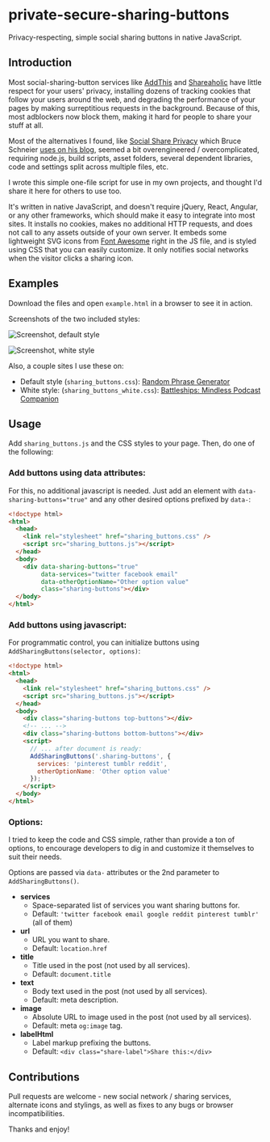 # private-secure-sharing-buttons

Privacy-respecting, simple social sharing buttons in native JavaScript.

## Introduction

Most social-sharing-button services like [AddThis](https://addthis.com/) and [Shareaholic](https://shareaholic.com/) have little respect for your users' privacy, installing dozens of tracking cookies that follow your users around the web, and degrading the performance of your pages by making surreptitious requests in the background. Because of this, most adblockers now block them, making it hard for people to share your stuff at all. 

Most of the alternatives I found, like [Social Share Privacy](https://github.com/panzi/SocialSharePrivacy) which Bruce Schneier [uses on his blog](https://www.schneier.com/blog/archives/2013/03/changes_to_the.html), seemed a bit overengineered / overcomplicated, requiring node.js, build scripts, asset folders, several dependent libraries, code and settings split across multiple files, etc. 

I wrote this simple one-file script for use in my own projects, and thought I'd share it here for others to use too. 

It's written in native JavaScript, and doesn't require jQuery, React, Angular, or any other frameworks, which should make it easy to integrate into most sites. It installs no cookies, makes no additional HTTP requests, and does not call to any assets outside of your own server. It embeds some lightweight SVG icons from [Font Awesome](https://fontawesome.com) right in the JS file, and is styled using CSS that you can easily customize. It only notifies social networks when the visitor clicks a sharing icon.  

## Examples

Download the files and open `example.html` in a browser to see it in action.

Screenshots of the two included styles:

![Screenshot, default style](/../doc-images/screenshot_standard.png?raw=true "Default style")

![Screenshot, white style](/../doc-images/screenshot_white.png?raw=true "White style")

Also, a couple sites I use these on:

* Default style (`sharing_buttons.css`): [Random Phrase Generator](https://phrasegenerator.com/politics)
* White style: (`sharing_buttons_white.css`): [Battleships: Mindless Podcast Companion](https://lukerissacher.com/battleships)

## Usage

Add `sharing_buttons.js` and the CSS styles to your page. Then, do one of the following:

### Add buttons using data attributes: 

For this, no additional javascript is needed. Just add an element with `data-sharing-buttons="true"` and any other desired options prefixed by `data-`:

```html
<!doctype html>
<html>
  <head>
    <link rel="stylesheet" href="sharing_buttons.css" />
    <script src="sharing_buttons.js"></script>
  </head>
  <body>
    <div data-sharing-buttons="true" 
         data-services="twitter facebook email"
         data-otherOptionName="Other option value"
         class="sharing-buttons"></div>
  </body>
</html>
```

### Add buttons using javascript: 

For programmatic control, you can initialize buttons using `AddSharingButtons(selector, options)`:

```html
<!doctype html>
<html>
  <head>
    <link rel="stylesheet" href="sharing_buttons.css" />
    <script src="sharing_buttons.js"></script>
  </head>
  <body>
    <div class="sharing-buttons top-buttons"></div>
    <!-- ... -->
    <div class="sharing-buttons bottom-buttons"></div>
    <script>
      // ... after document is ready:
      AddSharingButtons('.sharing-buttons', { 
        services: 'pinterest tumblr reddit',
        otherOptionName: 'Other option value'
      });
    </script>
  </body>
</html>
```

### Options:

I tried to keep the code and CSS simple, rather than provide a ton of options, to encourage developers to dig in and customize it themselves to suit their needs.

Options are passed via `data-` attributes or the 2nd parameter to `AddSharingButtons()`.

* __services__
  * Space-separated list of services you want sharing buttons for. 
  * Default: `'twitter facebook email google reddit pinterest tumblr'` (all of them)
* __url__
  * URL you want to share. 
  * Default: `location.href`
* __title__
  * Title used in the post (not used by all services). 
  * Default: `document.title`
* __text__
  * Body text used in the post (not used by all services). 
  * Default: meta description.
* __image__
  * Absolute URL to image used in the post (not used by all services). 
  * Default: meta `og:image` tag.
* __labelHtml__
  * Label markup prefixing the buttons.
  * Default: `<div class="share-label">Share this:</div>`

## Contributions

Pull requests are welcome - new social network / sharing services, alternate icons and stylings, as well as fixes to any bugs or browser incompatibilities.

Thanks and enjoy!


